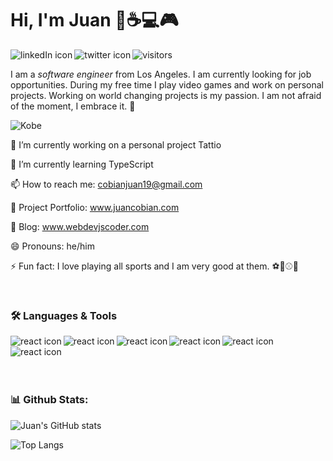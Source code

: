 # Hi, I'm Juan 👋☕💻🎮

<a href="https://www.linkedin.com/in/juan-cobian-b0b34417b/" target="_blank">
  <img src="https://img.icons8.com/fluent/48/000000/linkedin.png" alt="linkedIn icon" align="left"/>
</a>
<a href="https://twitter.com/webdevjscoder" target="-blank">
  <img src="https://img.icons8.com/fluent/48/000000/twitter.png" alt="twitter icon" align="left"/>
</a>

![visitors](https://page-views.glitch.me/badge?page_id=webdevjscoder.visitor-badge)

I am a *software engineer* from Los Angeles. I am currently looking for job opportunities. During my free time I play video games and work on personal projects. Working on world changing projects is my passion. I am not afraid of the moment, I embrace it. 💪

![Kobe](http://j.gifs.com/kRj8o6.gif)

🔭 I’m currently working on a personal project Tattio

🌱 I’m currently learning TypeScript

📫 How to reach me: cobianjuan19@gmail.com

📁 Project Portfolio: www.juancobian.com

📝 Blog: www.webdevjscoder.com

😄 Pronouns: he/him

⚡ Fun fact: I love playing all sports and I am very good at them. ⚽🏀⚾🏈

<br>

### 🛠️ Languages & Tools

<a href="https://reactjs.org/" target="_blank"><img src="https://img.icons8.com/color/48/000000/react-native.png" alt="react icon" align="left"/></a>
<a href="https://redux.js.org/" target="_blank"><img src="https://img.icons8.com/color/48/000000/redux.png" alt="react icon" align="left"/></a>
<a href="https://www.javascript.com/" target="_blank"><img src="https://img.icons8.com/color/48/000000/javascript.png" alt="react icon" align="left"/></a>
<a href="https://www.ruby-lang.org/en/" target="_blank"><img src="https://img.icons8.com/color/48/000000/ruby-programming-language.png" alt="react icon" align="left"/></a>
<a href="http://rubyonrails.org/" target="_blank"><img src="https://img.icons8.com/windows/56/000000/ruby-on-rails.png" alt="react icon" align="left"/></a>
<a href="https://www.postgresql.org/" target="_blank"><img src="https://img.icons8.com/color/48/000000/postgreesql.png" alt="react icon" align="left"/></a>

<br>
<br>
<br>
<br>

### 📊 Github Stats:

![Juan's GitHub stats](https://github-readme-stats.vercel.app/api?username=webdevjscoder&show_icons=true&theme=tokyonight)

![Top Langs](https://github-readme-stats.vercel.app/api/top-langs/?username=webdevjscoder&layout=compact&theme=tokyonight)
